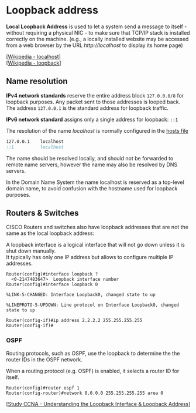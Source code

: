 # Loopback address

**Local Loopback Address** is used to let a system send a message to itself - without requiring a physical NIC - to make sure that TCP/IP stack is installed correctly on the machine.
(e.g., a locally installed website may be accessed from a web browser by the URL _http://localhost_ to display its home page)

[[Wikipedia - localhost](https://en.wikipedia.org/wiki/Localhost)]<br>
[[Wikipedia - loopback](https://en.wikipedia.org/wiki/Loopback)]

## Name resolution

**IPv4 network standards** reserve the entire address block `127.0.0.0/8` for loopback purposes.
Any packet sent to those addresses is looped back.
The address `127.0.0.1` is the standard address for loopback traffic.

**IPv6 network standard** assigns only a single address for loopback: `::1`

The resolution of the name _localhost_ is normally configured in the [hosts file](<https://en.wikipedia.org/wiki/Hosts_(file)>)

```cmd
127.0.0.1    localhost
::1          localhost
```

The name should be resolved locally, and should not be forwarded to remote name servers, however the name may also be resolved by DNS servers.

In the Domain Name System the name localhost is reserved as a top-level domain name, to avoid confusion with the hostname used for loopback purposes.

## Routers & Switches

CISCO Routers and switches also have loopback addresses that are not the same as the local loopback address:

A loopback interface is a logical interface that will not go down unless it is shut down manually.<br>
It typically has only one IP address but allows to configure multiple IP addresses.

```
Router(config)#interface loopback ?
  <0-2147483647>  Loopback interface number
Router(config)#interface loopback 0

%LINK-5-CHANGED: Interface Loopback0, changed state to up

%LINEPROTO-5-UPDOWN: Line protocol on Interface Loopback0, changed state to up

Router(config-if)#ip address 2.2.2.2 255.255.255.255
Router(config-if)#
```

### OSPF

Routing protocols, such as OSPF, use the loopback to determine the the router IDs in the OSPF network.

When a routing protocol (e.g. OSPF) is enabled, it selects a router ID for itself.

```
Router(config)#router ospf 1
Router(config-router)#network 0.0.0.0 255.255.255.255 area 0
```

[[Study CCNA - Understanding the Loopback Interface & Loopback Address](https://study-ccna.com/loopback-interface-loopback-address/)]

